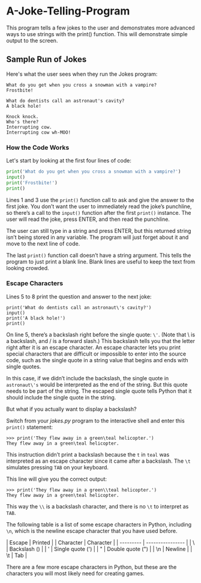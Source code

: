 # A-Joke-Telling-Program
This program tells a few jokes to the user and demonstrates more advanced ways to use strings with the print() function. This will demonstrate simple output to the screen.

## Sample Run of Jokes
Here's what the user sees when they run the Jokes program:

```
What do you get when you cross a snowman with a vampire?
Frostbite!

What do dentists call an astronaut's cavity?
A black hole!

Knock knock.
Who's there?
Interrupting cow.
Interrupting cow wh-MOO!
```

### How the Code Works
Let's start by looking at the first four lines of code:

```python
print('What do you get when you cross a snowman with a vampire?')
input()
print('Frostbite!')
print()
```

Lines 1 and 3 use the `print()` function call to ask and give the answer to the first joke. You don’t want the user to immediately read the joke’s punchline, so there’s a call to the `input()` function after the first `print()` instance. The user will read the joke, press ENTER, and then read the punchline.

The user can still type in a string and press ENTER, but this returned string isn’t being stored in any variable. The program will just forget about it and move to the next line of code.

The last `print()` function call doesn’t have a string argument. This tells the program to just print a blank line. Blank lines are useful to keep the text from looking crowded.

### Escape Characters
Lines 5 to 8 print the question and answer to the next joke:

```
print('What do dentists call an astronaut\'s cavity?')
input()
print('A black hole!')
print()
```

On line 5, there’s a backslash right before the single quote: `\'`. (Note that \ is a backslash, and / is a forward slash.) This backslash tells you that the letter right after it is an escape character. An escape character lets you print special characters that are difficult or impossible to enter into the source code, such as the single quote in a string value that begins and ends with single quotes.

In this case, if we didn’t include the backslash, the single quote in `astronaut\'s` would be interpreted as the end of the string. But this quote needs to be part of the string. The escaped single quote tells Python that it should include the single quote in the string.

But what if you actually want to display a backslash?

Switch from your *jokes.py* program to the interactive shell and enter this `print()` statement:

```
>>> print('They flew away in a green\teal helicopter.')
They flew away in a green\teal helicopter.
```

This instruction didn’t print a backslash because the `t` in `teal` was interpreted as an escape character since it came after a backslash. The `\t` simulates pressing `TAB` on your keyboard.

This line will give you the correct output:

```
>>> print('They flew away in a green\\teal helicopter.')
They flew away in a green\teal helicopter.
```

This way the `\\` is a backslash character, and there is no `\t` to interpret as `TAB`.

The following table is a list of some escape characters in Python, including `\n`, which is the newline escape character that you have used before.

| Escape    | Printed          |
| Character | Character        |
| --------- | ---------------- |
| \\        | Backslash (\)    |
| \'        | Single quote (') |
| \"        | Double quote (") |
| \n        | Newline          |
| \t        | Tab              |

There are a few more escape characters in Python, but these are the characters you will most likely need for creating games.
